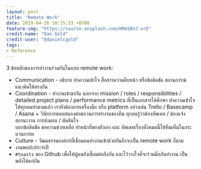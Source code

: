 ```yaml
---
layout: post
title: "Remote Work"
date: 2019-04-26 10:35:53 +0700
feature-img: "https://source.unsplash.com/HMmS8VJ-orE"
credit-name: "Dan Gold"
credit-user: "@danielcgold"
tags:
- Reference
---
```

3 ข้อหลักของการทำงานร่วมกันในแบบ remote work:

- Communication - อธิบาย ทำความเข้าใจ สื่อสารความคืบหน้า หรือข้อติดขัด สถานการณ์ แนวคิดให้ตรงกัน
- Coordination - ทำงานเข้าขากัน นอกจาก mission / roles / responsibilities / detailed project plans / performance metrics ที่เป็นเอกสารให้ศึกษา ทำความเข้าใจให้ทุกคนทำตามแล้ว เรายังต้องการเครื่องมือ หรือ platform อย่างเช่น Trello / Basecamp / Asana + วินัยการตอบสนองต่อขบวนการทำงานของทีม ทุกคนรู้ว่าต้องอัพเดท / ต้องแจ้งสถานะงาน การส่งมอบ / ตัดสินใจ  
บอกข้อติดขัด ขอความช่วยเหลือ ทำหน้าที่ของตัวเอง และ อัพเดทเรื่องทั้งหมดนี้ให้ทีมเห็นในกระบวนการห
- Culture - วัฒนธรรมองค์กรที่เชื่อมคนทำงานเข้าด้วยกันถึงจะเป็น remote work ก็ตาม  
- งานพบปะประจำปี
- `#toasts` ของ Github เพื่อให้ผู้คนยังเชื่อมต่อถึงกัน และไว้วางใจที่จะร่วมมือกันทำงาน เป็นพลังให้แก่กัน
